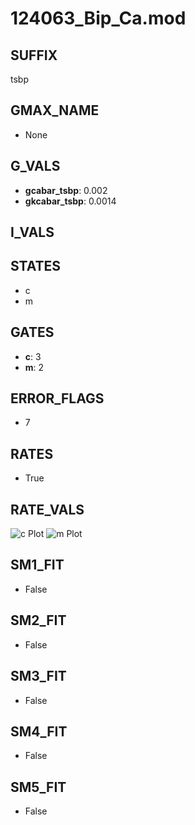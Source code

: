 # 124063_Bip_Ca.mod

## SUFFIX

tsbp

## GMAX_NAME

- None

## G_VALS

- **gcabar_tsbp**: 0.002
- **gkcabar_tsbp**: 0.0014

## I_VALS


## STATES

- c
- m

## GATES

- **c**: 3
- **m**: 2

## ERROR_FLAGS

- 7

## RATES

- True

## RATE_VALS

![c Plot](/Users/pbozelos/Dropbox/icg-Chai-Panos/supermodels/output_markdown_files/Ca/124063_Bip_Ca.mod/images/c.png)
![m Plot](/Users/pbozelos/Dropbox/icg-Chai-Panos/supermodels/output_markdown_files/Ca/124063_Bip_Ca.mod/images/m.png)

## SM1_FIT

- False

## SM2_FIT

- False

## SM3_FIT

- False

## SM4_FIT

- False

## SM5_FIT

- False

